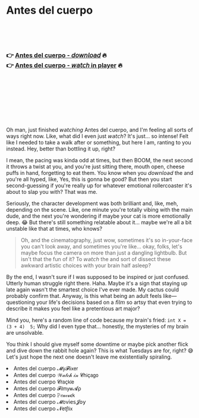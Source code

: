 <h1>Antes del cuerpo</h1>

<br><br><br>

<h3>👉 <a href="https://Matthews-plitecingor1973.github.io/bbpyuxozbm/">Antes del cuerpo - 𝘥𝘰𝘸𝘯𝘭𝘰𝘢𝘥</a> 🔥<br>
👉 <a href="https://Matthews-plitecingor1973.github.io/bbpyuxozbm/">Antes del cuerpo - 𝘸𝘢𝘵𝘤𝘩 in player</a> 🔥
</h3>



<br><br><br><br><br><br><br>


Oh man, just finished 𝘸𝘢𝘵𝘤𝘩𝘪𝘯𝘨 Antes del cuerpo, and I'm feeling all sorts of ways right now. Like, what did I even just 𝘸𝘢𝘵𝘤𝘩? It's just... so intense! Felt like I needed to take a walk after or something, but here I am, ranting to you instead. Hey, better than bottling it up, right?

I mean, the pacing was kinda odd at times, but then BOOM, the next second it throws a twist at you, and you're just sitting there, mouth open, cheese puffs in hand, forgetting to eat them. You know when you 𝘥𝘰𝘸𝘯𝘭𝘰𝘢𝘥 the   and you're all hyped, like, Yes, this is gonna be good? But then you start second-guessing if you're really up for whatever emotional rollercoaster it's about to slap you with? That was me.

Seriously, the character development was both brilliant and, like, meh, depending on the scene. Like, one minute you're totally vibing with the main dude, and the next you're wondering if maybe your cat is more emotionally deep. 😂 But there's still something relatable about it... maybe we're all a bit unstable like that at times, who knows?

> Oh, and the cinematography, just wow, sometimes it's so in-your-face you can't look away, and sometimes you're like... okay, folks, let's maybe focus the camera on more than just a dangling lightbulb. But isn't that the fun of it? To 𝘸𝘢𝘵𝘤𝘩 the   and sort of dissect these awkward artistic choices with your brain half asleep?

By the end, I wasn't sure if I was supposed to be inspired or just confused. Utterly human struggle right there. Haha. Maybe it's a sign that staying up late again wasn't the smartest choice I've ever made. My cactus could probably confirm that. Anyway, is this what being an adult feels like—questioning your life's decisions based on a 𝘧𝘪𝘭𝘮 so artsy that even trying to describe it makes you feel like a pretentious art major?

Mind you, here's a random line of code because my brain's fried: `int X = (3 + 4)  5;` Why did I even type that... honestly, the mysteries of my brain are unsolvable.

You think I should give myself some downtime or maybe pick another flick and dive down the rabbit hole again? This is what Tuesdays are for, right? 😅 Let's just hope the next one doesn't leave me existentially spiraling.

<li>Antes del cuerpo 𝓜𝗒𝓕𝗅𝗂𝗑𝖾𝗋</li>
<li>Antes del cuerpo 𝒲𝒶𝓉𝒸𝒽 𝒾𝓃 𝓒𝗁𝗂ç𝖺𝗀𝗈</li>
<li>Antes del cuerpo 𝓒𝗋𝖺ç𝗄𝗅𝖾</li>
<li>Antes del cuerpo 𝓕𝗂𝗅𝗆𝗒𝗐𝓐ρ</li>
<li>Antes del cuerpo 𝙿𝑒𝒶𝒸𝓸𝐜𝗄</li>
<li>Antes del cuerpo 𝓜𝗈ν𝗂𝖾𝗌𝓙𝗈𝗒</li>
<li>Antes del cuerpo 𝓝𝖾𝗍ƒ𝗅𝗂𝗑</li>
